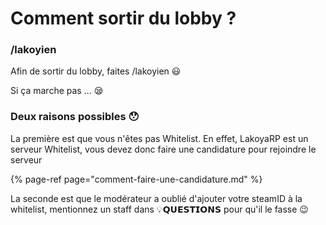 # Comment sortir du lobby ?

### /lakoyien

Afin de sortir du lobby, faites /lakoyien 😃

Si ça marche pas ... 😪

### Deux raisons possibles 😯

La première est que vous n'êtes pas Whitelist. En effet, LakoyaRP est un serveur Whitelist, vous devez donc faire une candidature pour rejoindre le serveur

{% page-ref page="comment-faire-une-candidature.md" %}

La seconde est que le modérateur a oublié d'ajouter votre steamID à la whitelist, mentionnez un staff dans 💡𝗤𝗨𝗘𝗦𝗧𝗜𝗢𝗡𝗦 pour qu'il le fasse 😉

